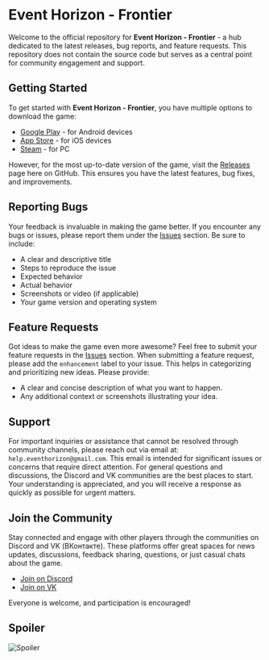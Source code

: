 # Event Horizon - Frontier

Welcome to the official repository for **Event Horizon - Frontier** - a hub dedicated to the latest releases, bug reports, and feature requests. This repository does not contain the source code but serves as a central point for community engagement and support.

## Getting Started

To get started with **Event Horizon - Frontier**, you have multiple options to download the game:

- [Google Play](https://play.google.com/store/apps/details?id=com.ZipasGames.Frontier) - for Android devices
- [App Store](https://apps.apple.com/us/app/event-horizon-frontier/id1336417415) - for iOS devices
- [Steam](https://store.steampowered.com/app/1103630/Event_Horizon__Frontier) - for PC

However, for the most up-to-date version of the game, visit the [Releases](https://github.com/PavelZinchenko/event-horizon-frontier-builds/releases) page here on GitHub. This ensures you have the latest features, bug fixes, and improvements.

## Reporting Bugs

Your feedback is invaluable in making the game better. If you encounter any bugs or issues, please report them under the [Issues](https://github.com/PavelZinchenko/event-horizon-frontier-builds/issues) section. Be sure to include:

- A clear and descriptive title
- Steps to reproduce the issue
- Expected behavior
- Actual behavior
- Screenshots or video (if applicable)
- Your game version and operating system

## Feature Requests

Got ideas to make the game even more awesome? Feel free to submit your feature requests in the [Issues](https://github.com/PavelZinchenko/event-horizon-frontier-builds/issues) section. When submitting a feature request, please add the `enhancement` label to your issue. This helps in categorizing and prioritizing new ideas. Please provide:

- A clear and concise description of what you want to happen.
- Any additional context or screenshots illustrating your idea.

## Support

For important inquiries or assistance that cannot be resolved through community channels, please reach out via email at: `help.eventhorizon@gmail.com`. This email is intended for significant issues or concerns that require direct attention. For general questions and discussions, the Discord and VK communities are the best places to start. Your understanding is appreciated, and you will receive a response as quickly as possible for urgent matters.

## Join the Community

Stay connected and engage with other players through the communities on Discord and VK (ВКонтакте). These platforms offer great spaces for news updates, discussions, feedback sharing, questions, or just casual chats about the game.

- [Join on Discord](https://discordapp.com/invite/yFFvF7m)
- [Join on VK](https://vk.com/club90031290)

Everyone is welcome, and participation is encouraged!

## Spoiler
![Spoiler](https://zipagames.com/download/spoiler.png)
